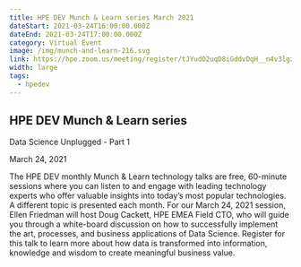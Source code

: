 ```yaml
---
title: HPE DEV Munch & Learn series March 2021
dateStart: 2021-03-24T16:00:00.000Z
dateEnd: 2021-03-24T17:00:00.000Z
category: Virtual Event
image: /img/munch-and-learn-216.svg
link: https://hpe.zoom.us/meeting/register/tJYudO2uqD8iGddvDqH__n4v3lgzyAg42FrL
width: large
tags:
  - hpedev
---
```

## HPE DEV Munch & Learn series
Data Science Unplugged - Part 1

March 24, 2021

The HPE DEV monthly Munch & Learn technology talks are free, 60-minute sessions where you can listen to and engage with leading technology experts who offer valuable insights into today’s most popular technologies. A different topic is presented each month. For our March 24, 2021 session, Ellen Friedman will host Doug Cackett, HPE EMEA Field CTO, who will guide you through a white-board discussion on how to successfully implement the art, processes, and business applications of Data Science. Register for this talk to learn more about how data is transformed into information, knowledge and wisdom to create meaningful business value.
